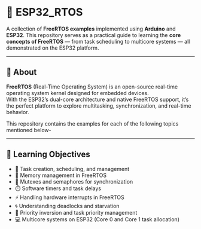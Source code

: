 # 🧠 ESP32_RTOS

A collection of **FreeRTOS examples** implemented using **Arduino** and **ESP32**.
This repository serves as a practical guide to learning the **core concepts of FreeRTOS** — from task scheduling to multicore systems — all demonstrated on the ESP32 platform.

---

## 🚀 About

**FreeRTOS** (Real-Time Operating System) is an open-source real-time operating system kernel designed for embedded devices.  
With the ESP32’s dual-core architecture and native FreeRTOS support, it’s the perfect platform to explore multitasking, synchronization, and real-time behavior.

This repository contains the examples for each of the following topics mentioned below- 

---

## 🎯 Learning Objectives

- 🧩 Task creation, scheduling, and management
- 🧠 Memory management in FreeRTOS
- 🔐 Mutexes and semaphores for synchronization
- ⏱️ Software timers and task delays
- ⚡ Handling hardware interrupts in FreeRTOS
- 🌀 Understanding deadlocks and starvation
- 🔺 Priority inversion and task priority management
- 💻 Multicore systems on ESP32 (Core 0 and Core 1 task allocation)

